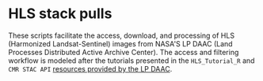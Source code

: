 # HLS stack pulls

These scripts facilitate the access, download, and processing of HLS (Harmonized Landsat-Sentinel) images from NASA'S LP DAAC (Land Processes Distributed Active Archive Center). The access and filtering workflow is modeled after the tutorials presented in the `HLS_Tutorial_R` and `CMR STAC API` [resources provided by the LP DAAC](https://git.earthdata.nasa.gov/projects/LPDUR).